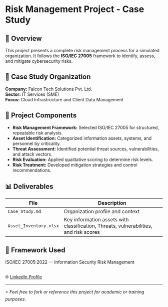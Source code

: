 # Risk Management Project - Case Study

## 📘 Overview
This project presents a complete risk management process for a simulated organization. It follows the **ISO/IEC 27005** framework to identify, assess, and mitigate cybersecurity risks.

## 🏢 Case Study Organization
**Company:** Falcon Tech Solutions Pvt. Ltd.  
**Sector:** IT Services (SME)  
**Focus:** Cloud Infrastructure and Client Data Management  

## 🧩 Project Components
- **Risk Management Framework:** Selected ISO/IEC 27005 for structured, repeatable risk analysis.
- **Asset Identification:** Categorized information assets, systems, and personnel by criticality.
- **Threat Assessment:** Identified potential threat sources, vulnerabilities, and attack vectors.
- **Risk Evaluation:** Applied qualitative scoring to determine risk levels.
- **Risk Treatment:** Developed mitigation strategies and control recommendations.

## 📊 Deliverables
| File | Description |
|------|--------------|
| `Case_Study.md` | Organization profile and context |
| `Asset_Inventory.xlsx` | Key information assets with classification, Threats, vulnerabilities, and risk scores|


## 🧠 Framework Used
ISO/IEC 27005:2022 — Information Security Risk Management

## 
🌐 [LinkedIn Profile](https://linkedin.com/in/cyberamanx)

---
⭐ *Feel free to fork or reference this project for academic or training purposes.*
